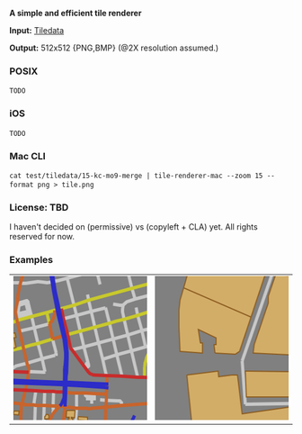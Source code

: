 **A simple and efficient tile renderer**

**Input:** [Tiledata](https://github.com/ReclaimSoftware/RSTiledata)

**Output:** 512x512 {PNG,BMP} (@2X resolution assumed.)

### POSIX
    TODO


### iOS
    TODO


### Mac CLI
    cat test/tiledata/15-kc-mo9-merge | tile-renderer-mac --zoom 15 --format png > tile.png


### License: TBD

I haven't decided on (permissive) vs (copyleft + CLA) yet. All rights reserved for now.

### Examples

<table>
  <tr>
    <td><img src="test/rendered/15-kc-mo9-merge.png" height="256px" width="256px" /></td>
    <td><img src="test/rendered/18-ny-fidi.png" height="256px" width="256px" /></td>
  </tr>
</table>